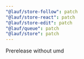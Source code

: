 ```yaml
---
"@lauf/store-follow": patch
"@lauf/store-react": patch
"@lauf/store-edit": patch
"@lauf/queue": patch
"@lauf/store": patch
---
```


Prerelease without umd
